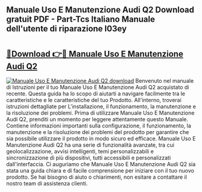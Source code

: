 ## Manuale Uso E Manutenzione Audi Q2 Download gratuit PDF - Part-Tcs Italiano Manuale dell'utente di riparazione l03ey

# <h2><a href="http://dfbnx78.blite.top/?on=Manuale+Uso+E+Manutenzione+Audi+Q2">🔗Download 👉🔴 Manuale Uso E Manutenzione Audi Q2</a></h2>

[![Manuale Uso E Manutenzione Audi Q2 download](https://i.imgur.com/lujVjoI.png)](http://dfbnx78.blite.top/?on=Manuale+Uso+E+Manutenzione+Audi+Q2)
Benvenuto nel manuale di Istruzioni per il tuo Manuale Uso E Manutenzione Audi Q2 acquistato di recente. Questa guida ha lo scopo di aiutarti a navigare facilmente tra le caratteristiche e le caratteristiche del tuo Prodotto. All'interno, troverai istruzioni dettagliate per L'installazione, il funzionamento, la manutenzione e la risoluzione dei problemi. Prima di utilizzare Manuale Uso E Manutenzione Audi Q2, prenditi un momento per leggere attentamente questo Manuale. Contiene informazioni importanti sulla configurazione, il funzionamento, la manutenzione e la risoluzione dei problemi del prodotto per garantire che sia possibile utilizzare il prodotto in modo sicuro ed efficace. Manuale Uso E Manutenzione Audi Q2 ha una serie di funzionalità avanzate, tra cui geolocalizzazione, avvisi intelligenti, temi personalizzabili e sincronizzazione di più dispositivi, tutti accessibili e personalizzati dall'interfaccia. Ci auguriamo che Manuale Uso E Manutenzione Audi Q2 sia stata una guida chiara e di facile comprensione per iniziare con il tuo nuovo prodotto. Se hai bisogno di aiuto o chiarimenti, non esitare a contattare il nostro team di assistenza clienti.
